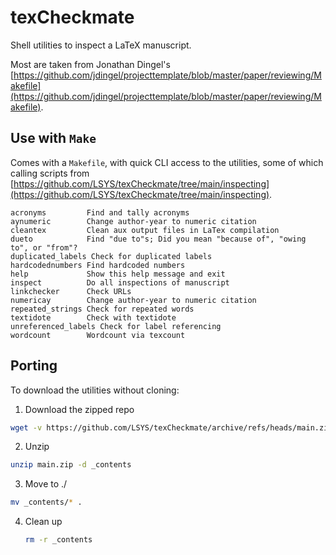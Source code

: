 # texCheckmate
Shell utilities to inspect a LaTeX manuscript. 

Most are taken from Jonathan Dingel's [https://github.com/jdingel/projecttemplate/blob/master/paper/reviewing/Makefile](https://github.com/jdingel/projecttemplate/blob/master/paper/reviewing/Makefile).

## Use with `Make`
Comes with a `Makefile`, with quick CLI access to the utilities, some of which calling scripts from [https://github.com/LSYS/texCheckmate/tree/main/inspecting](https://github.com/LSYS/texCheckmate/tree/main/inspecting). 

```text
acronyms         Find and tally acronyms
aynumeric        Change author-year to numeric citation
cleantex         Clean aux output files in LaTex compilation
dueto            Find "due to"s; Did you mean "because of", "owing to", or "from"?
duplicated_labels Check for duplicated labels
hardcodednumbers Find hardcoded numbers
help             Show this help message and exit
inspect          Do all inspections of manuscript
linkchecker      Check URLs
numericay        Change author-year to numeric citation
repeated_strings Check for repeated words
textidote        Check with textidote
unreferenced_labels Check for label referencing
wordcount        Wordcount via texcount
```


## Porting
To download the utilities without cloning:

1. Download the zipped repo

```bash
wget -v https://github.com/LSYS/texCheckmate/archive/refs/heads/main.zip
```

2. Unzip

```bash
unzip main.zip -d _contents
```

3. Move to ./
```bash
mv _contents/* .
```

4. Clean up

   ```bash
   rm -r _contents
   ```



